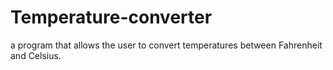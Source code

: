 # Temperature-converter
a program that allows the user to convert temperatures between Fahrenheit and Celsius.
